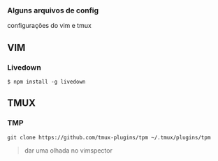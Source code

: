 ### Alguns arquivos de config

configurações do vim e tmux

## VIM

### Livedown
```
$ npm install -g livedown
```

## TMUX

### TMP
```
git clone https://github.com/tmux-plugins/tpm ~/.tmux/plugins/tpm
```


> dar uma olhada no vimspector 
